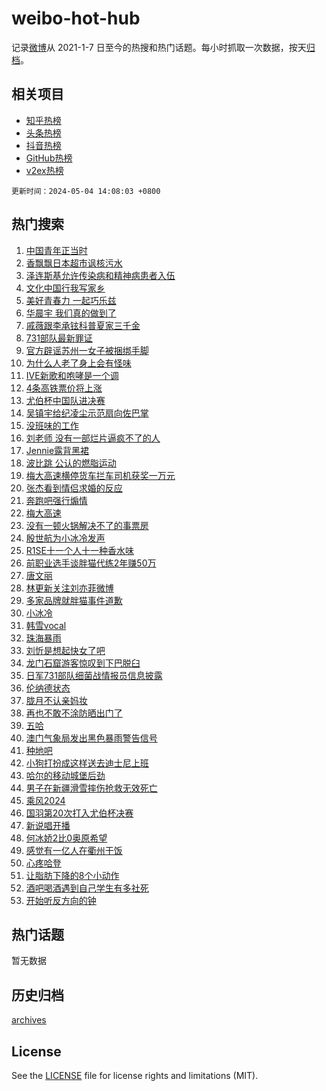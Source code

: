 # weibo-hot-hub

记录[微博](https://www.weibo.com)从 2021-1-7 日至今的热搜和热门话题。每小时抓取一次数据，按天[归档](archives)。

## 相关项目

- [知乎热榜](https://github.com/lonnyzhang423/zhihu-hot-hub)
- [头条热榜](https://github.com/lonnyzhang423/toutiao-hot-hub)
- [抖音热榜](https://github.com/lonnyzhang423/douyin-hot-hub)
- [GitHub热榜](https://github.com/lonnyzhang423/github-hot-hub)
- [v2ex热榜](https://github.com/lonnyzhang423/v2ex-hot-hub)


`更新时间：2024-05-04 14:08:03 +0800`

## 热门搜索

1. [中国青年正当时](https://m.weibo.cn/search?containerid=100103type%3D1%26t%3D10%26q%3D%23%E4%B8%AD%E5%9B%BD%E9%9D%92%E5%B9%B4%E6%AD%A3%E5%BD%93%E6%97%B6%23&stream_entry_id=51&isnewpage=1&extparam=seat%3D1%26filter_type%3Drealtimehot%26stream_entry_id%3D51%26c_type%3D51%26q%3D%2523%25E4%25B8%25AD%25E5%259B%25BD%25E9%259D%2592%25E5%25B9%25B4%25E6%25AD%25A3%25E5%25BD%2593%25E6%2597%25B6%2523%26dgr%3D0%26cate%3D10103%26pos%3D0%26display_time%3D1714802882%26pre_seqid%3D1714802882688928600103)
1. [香飘飘日本超市讽核污水](https://m.weibo.cn/search?containerid=100103type%3D1%26t%3D10%26q%3D%23%E9%A6%99%E9%A3%98%E9%A3%98%E6%97%A5%E6%9C%AC%E8%B6%85%E5%B8%82%E8%AE%BD%E6%A0%B8%E6%B1%A1%E6%B0%B4%23&stream_entry_id=31&isnewpage=1&extparam=seat%3D1%26stream_entry_id%3D31%26pos%3D0%26q%3D%2523%25E9%25A6%2599%25E9%25A3%2598%25E9%25A3%2598%25E6%2597%25A5%25E6%259C%25AC%25E8%25B6%2585%25E5%25B8%2582%25E8%25AE%25BD%25E6%25A0%25B8%25E6%25B1%25A1%25E6%25B0%25B4%2523%26dgr%3D0%26band_rank%3D1%26flag%3D1%26filter_type%3Drealtimehot%26realpos%3D1%26c_type%3D31%26cate%3D5001%26lcate%3D5001%26display_time%3D1714802882%26pre_seqid%3D1714802882688928600103)
1. [泽连斯基允许传染病和精神病患者入伍](https://m.weibo.cn/search?containerid=100103type%3D1%26t%3D10%26q%3D%23%E6%B3%BD%E8%BF%9E%E6%96%AF%E5%9F%BA%E5%85%81%E8%AE%B8%E4%BC%A0%E6%9F%93%E7%97%85%E5%92%8C%E7%B2%BE%E7%A5%9E%E7%97%85%E6%82%A3%E8%80%85%E5%85%A5%E4%BC%8D%23&stream_entry_id=31&isnewpage=1&extparam=seat%3D1%26stream_entry_id%3D31%26pos%3D1%26q%3D%2523%25E6%25B3%25BD%25E8%25BF%259E%25E6%2596%25AF%25E5%259F%25BA%25E5%2585%2581%25E8%25AE%25B8%25E4%25BC%25A0%25E6%259F%2593%25E7%2597%2585%25E5%2592%258C%25E7%25B2%25BE%25E7%25A5%259E%25E7%2597%2585%25E6%2582%25A3%25E8%2580%2585%25E5%2585%25A5%25E4%25BC%258D%2523%26dgr%3D0%26band_rank%3D2%26flag%3D1%26filter_type%3Drealtimehot%26realpos%3D2%26c_type%3D31%26cate%3D5001%26lcate%3D5001%26display_time%3D1714802882%26pre_seqid%3D1714802882688928600103)
1. [文化中国行我写家乡](https://m.weibo.cn/search?containerid=100103type%3D1%26t%3D10%26q%3D%23%E6%96%87%E5%8C%96%E4%B8%AD%E5%9B%BD%E8%A1%8C%E6%88%91%E5%86%99%E5%AE%B6%E4%B9%A1%23&stream_entry_id=31&isnewpage=1&extparam=seat%3D1%26stream_entry_id%3D31%26pos%3D2%26q%3D%2523%25E6%2596%2587%25E5%258C%2596%25E4%25B8%25AD%25E5%259B%25BD%25E8%25A1%258C%25E6%2588%2591%25E5%2586%2599%25E5%25AE%25B6%25E4%25B9%25A1%2523%26dgr%3D0%26band_rank%3D3%26flag%3D0%26filter_type%3Drealtimehot%26realpos%3D3%26c_type%3D31%26cate%3D5001%26lcate%3D5001%26display_time%3D1714802882%26pre_seqid%3D1714802882688928600103)
1. [美好青春力 一起巧乐兹](https://m.weibo.cn/search?containerid=100103type%3D1%26t%3D10%26q%3D%23%E7%BE%8E%E5%A5%BD%E9%9D%92%E6%98%A5%E5%8A%9B+%E4%B8%80%E8%B5%B7%E5%B7%A7%E4%B9%90%E5%85%B9%23&stream_entry_id=31&isnewpage=1&extparam=seat%3D1%26stream_entry_id%3D31%26pos%3D3%26q%3D%2523%25E7%25BE%258E%25E5%25A5%25BD%25E9%259D%2592%25E6%2598%25A5%25E5%258A%259B%2520%25E4%25B8%2580%25E8%25B5%25B7%25E5%25B7%25A7%25E4%25B9%2590%25E5%2585%25B9%2523%26dgr%3D0%26band_rank%3D4%26adid%3D234740%26filter_type%3Drealtimehot%26c_type%3D31%26topic_ad%3D1%26is_ad_pos%3D1%26cate%3D5001%26lcate%3D5001%26display_time%3D1714802882%26pre_seqid%3D1714802882688928600103)
1. [华晨宇 我们真的做到了](https://m.weibo.cn/search?containerid=100103type%3D1%26t%3D10%26q%3D%E5%8D%8E%E6%99%A8%E5%AE%87+%E6%88%91%E4%BB%AC%E7%9C%9F%E7%9A%84%E5%81%9A%E5%88%B0%E4%BA%86&stream_entry_id=31&isnewpage=1&extparam=seat%3D1%26stream_entry_id%3D31%26pos%3D4%26q%3D%25E5%258D%258E%25E6%2599%25A8%25E5%25AE%2587%2520%25E6%2588%2591%25E4%25BB%25AC%25E7%259C%259F%25E7%259A%2584%25E5%2581%259A%25E5%2588%25B0%25E4%25BA%2586%26dgr%3D0%26band_rank%3D4%26flag%3D16%26filter_type%3Drealtimehot%26realpos%3D4%26c_type%3D31%26cate%3D5001%26lcate%3D5001%26display_time%3D1714802882%26pre_seqid%3D1714802882688928600103)
1. [戚薇跟李承铉科普夏家三千金](https://m.weibo.cn/search?containerid=100103type%3D1%26t%3D10%26q%3D%23%E6%88%9A%E8%96%87%E8%B7%9F%E6%9D%8E%E6%89%BF%E9%93%89%E7%A7%91%E6%99%AE%E5%A4%8F%E5%AE%B6%E4%B8%89%E5%8D%83%E9%87%91%23&stream_entry_id=31&isnewpage=1&extparam=seat%3D1%26stream_entry_id%3D31%26pos%3D5%26q%3D%2523%25E6%2588%259A%25E8%2596%2587%25E8%25B7%259F%25E6%259D%258E%25E6%2589%25BF%25E9%2593%2589%25E7%25A7%2591%25E6%2599%25AE%25E5%25A4%258F%25E5%25AE%25B6%25E4%25B8%2589%25E5%258D%2583%25E9%2587%2591%2523%26dgr%3D0%26band_rank%3D5%26flag%3D1%26filter_type%3Drealtimehot%26realpos%3D5%26c_type%3D31%26cate%3D5001%26lcate%3D5001%26display_time%3D1714802882%26pre_seqid%3D1714802882688928600103)
1. [731部队最新罪证](https://m.weibo.cn/search?containerid=100103type%3D1%26t%3D10%26q%3D%23731%E9%83%A8%E9%98%9F%E6%9C%80%E6%96%B0%E7%BD%AA%E8%AF%81%23&stream_entry_id=31&isnewpage=1&extparam=seat%3D1%26stream_entry_id%3D31%26pos%3D6%26q%3D%2523731%25E9%2583%25A8%25E9%2598%259F%25E6%259C%2580%25E6%2596%25B0%25E7%25BD%25AA%25E8%25AF%2581%2523%26dgr%3D0%26band_rank%3D6%26flag%3D0%26filter_type%3Drealtimehot%26realpos%3D6%26c_type%3D31%26cate%3D5001%26lcate%3D5001%26display_time%3D1714802882%26pre_seqid%3D1714802882688928600103)
1. [官方辟谣苏州一女子被捆绑手脚](https://m.weibo.cn/search?containerid=100103type%3D1%26t%3D10%26q%3D%23%E5%AE%98%E6%96%B9%E8%BE%9F%E8%B0%A3%E8%8B%8F%E5%B7%9E%E4%B8%80%E5%A5%B3%E5%AD%90%E8%A2%AB%E6%8D%86%E7%BB%91%E6%89%8B%E8%84%9A%23&stream_entry_id=31&isnewpage=1&extparam=seat%3D1%26filter_type%3Drealtimehot%26stream_entry_id%3D31%26pos%3D7%26q%3D%2523%25E5%25AE%2598%25E6%2596%25B9%25E8%25BE%259F%25E8%25B0%25A3%25E8%258B%258F%25E5%25B7%259E%25E4%25B8%2580%25E5%25A5%25B3%25E5%25AD%2590%25E8%25A2%25AB%25E6%258D%2586%25E7%25BB%2591%25E6%2589%258B%25E8%2584%259A%2523%26dgr%3D0%26band_rank%3D7%26adid%3D235351%26is_ad_pos%3D1%26c_type%3D31%26cate%3D5001%26lcate%3D5001%26display_time%3D1714802882%26pre_seqid%3D1714802882688928600103)
1. [为什么人老了身上会有怪味](https://m.weibo.cn/search?containerid=100103type%3D1%26t%3D10%26q%3D%23%E4%B8%BA%E4%BB%80%E4%B9%88%E4%BA%BA%E8%80%81%E4%BA%86%E8%BA%AB%E4%B8%8A%E4%BC%9A%E6%9C%89%E6%80%AA%E5%91%B3%23&stream_entry_id=31&isnewpage=1&extparam=seat%3D1%26stream_entry_id%3D31%26pos%3D8%26q%3D%2523%25E4%25B8%25BA%25E4%25BB%2580%25E4%25B9%2588%25E4%25BA%25BA%25E8%2580%2581%25E4%25BA%2586%25E8%25BA%25AB%25E4%25B8%258A%25E4%25BC%259A%25E6%259C%2589%25E6%2580%25AA%25E5%2591%25B3%2523%26dgr%3D0%26band_rank%3D7%26flag%3D0%26filter_type%3Drealtimehot%26realpos%3D7%26c_type%3D31%26cate%3D5001%26lcate%3D5001%26display_time%3D1714802882%26pre_seqid%3D1714802882688928600103)
1. [IVE新歌和咆哮是一个调](https://m.weibo.cn/search?containerid=100103type%3D1%26t%3D10%26q%3DIVE%E6%96%B0%E6%AD%8C%E5%92%8C%E5%92%86%E5%93%AE%E6%98%AF%E4%B8%80%E4%B8%AA%E8%B0%83&stream_entry_id=31&isnewpage=1&extparam=seat%3D1%26stream_entry_id%3D31%26pos%3D9%26q%3DIVE%25E6%2596%25B0%25E6%25AD%258C%25E5%2592%258C%25E5%2592%2586%25E5%2593%25AE%25E6%2598%25AF%25E4%25B8%2580%25E4%25B8%25AA%25E8%25B0%2583%26dgr%3D0%26band_rank%3D8%26flag%3D0%26filter_type%3Drealtimehot%26realpos%3D8%26c_type%3D31%26cate%3D5001%26lcate%3D5001%26display_time%3D1714802882%26pre_seqid%3D1714802882688928600103)
1. [4条高铁票价将上涨](https://m.weibo.cn/search?containerid=100103type%3D1%26t%3D10%26q%3D%234%E6%9D%A1%E9%AB%98%E9%93%81%E7%A5%A8%E4%BB%B7%E5%B0%86%E4%B8%8A%E6%B6%A8%23&stream_entry_id=31&isnewpage=1&extparam=seat%3D1%26stream_entry_id%3D31%26pos%3D10%26q%3D%25234%25E6%259D%25A1%25E9%25AB%2598%25E9%2593%2581%25E7%25A5%25A8%25E4%25BB%25B7%25E5%25B0%2586%25E4%25B8%258A%25E6%25B6%25A8%2523%26dgr%3D0%26band_rank%3D9%26flag%3D0%26filter_type%3Drealtimehot%26realpos%3D9%26c_type%3D31%26cate%3D5001%26lcate%3D5001%26display_time%3D1714802882%26pre_seqid%3D1714802882688928600103)
1. [尤伯杯中国队进决赛](https://m.weibo.cn/search?containerid=100103type%3D1%26t%3D10%26q%3D%23%E5%B0%A4%E4%BC%AF%E6%9D%AF%E4%B8%AD%E5%9B%BD%E9%98%9F%E8%BF%9B%E5%86%B3%E8%B5%9B%23&stream_entry_id=31&isnewpage=1&extparam=seat%3D1%26stream_entry_id%3D31%26pos%3D11%26q%3D%2523%25E5%25B0%25A4%25E4%25BC%25AF%25E6%259D%25AF%25E4%25B8%25AD%25E5%259B%25BD%25E9%2598%259F%25E8%25BF%259B%25E5%2586%25B3%25E8%25B5%259B%2523%26dgr%3D0%26band_rank%3D10%26flag%3D32768%26filter_type%3Drealtimehot%26realpos%3D10%26c_type%3D31%26cate%3D5001%26lcate%3D5001%26display_time%3D1714802882%26pre_seqid%3D1714802882688928600103)
1. [吴镇宇给纪凌尘示范扇向佐巴掌](https://m.weibo.cn/search?containerid=100103type%3D1%26t%3D10%26q%3D%23%E5%90%B4%E9%95%87%E5%AE%87%E7%BB%99%E7%BA%AA%E5%87%8C%E5%B0%98%E7%A4%BA%E8%8C%83%E6%89%87%E5%90%91%E4%BD%90%E5%B7%B4%E6%8E%8C%23&stream_entry_id=31&isnewpage=1&extparam=seat%3D1%26stream_entry_id%3D31%26pos%3D12%26q%3D%2523%25E5%2590%25B4%25E9%2595%2587%25E5%25AE%2587%25E7%25BB%2599%25E7%25BA%25AA%25E5%2587%258C%25E5%25B0%2598%25E7%25A4%25BA%25E8%258C%2583%25E6%2589%2587%25E5%2590%2591%25E4%25BD%2590%25E5%25B7%25B4%25E6%258E%258C%2523%26dgr%3D0%26band_rank%3D11%26flag%3D1%26filter_type%3Drealtimehot%26realpos%3D11%26c_type%3D31%26cate%3D5001%26lcate%3D5001%26display_time%3D1714802882%26pre_seqid%3D1714802882688928600103)
1. [没班味的工作](https://m.weibo.cn/search?containerid=100103type%3D1%26t%3D10%26q%3D%23%E6%B2%A1%E7%8F%AD%E5%91%B3%E7%9A%84%E5%B7%A5%E4%BD%9C%23&stream_entry_id=31&isnewpage=1&extparam=seat%3D1%26stream_entry_id%3D31%26pos%3D13%26q%3D%2523%25E6%25B2%25A1%25E7%258F%25AD%25E5%2591%25B3%25E7%259A%2584%25E5%25B7%25A5%25E4%25BD%259C%2523%26dgr%3D0%26band_rank%3D12%26adid%3D234707%26flag%3D0%26filter_type%3Drealtimehot%26realpos%3D12%26c_type%3D31%26cate%3D5001%26lcate%3D5001%26display_time%3D1714802882%26pre_seqid%3D1714802882688928600103)
1. [刘老师 没有一部烂片逼疯不了的人](https://m.weibo.cn/search?containerid=100103type%3D1%26t%3D10%26q%3D%E5%88%98%E8%80%81%E5%B8%88+%E6%B2%A1%E6%9C%89%E4%B8%80%E9%83%A8%E7%83%82%E7%89%87%E9%80%BC%E7%96%AF%E4%B8%8D%E4%BA%86%E7%9A%84%E4%BA%BA&stream_entry_id=31&isnewpage=1&extparam=seat%3D1%26stream_entry_id%3D31%26pos%3D14%26q%3D%25E5%2588%2598%25E8%2580%2581%25E5%25B8%2588%2520%25E6%25B2%25A1%25E6%259C%2589%25E4%25B8%2580%25E9%2583%25A8%25E7%2583%2582%25E7%2589%2587%25E9%2580%25BC%25E7%2596%25AF%25E4%25B8%258D%25E4%25BA%2586%25E7%259A%2584%25E4%25BA%25BA%26dgr%3D0%26band_rank%3D13%26flag%3D1%26filter_type%3Drealtimehot%26realpos%3D13%26c_type%3D31%26cate%3D5001%26lcate%3D5001%26display_time%3D1714802882%26pre_seqid%3D1714802882688928600103)
1. [Jennie露背黑裙](https://m.weibo.cn/search?containerid=100103type%3D1%26t%3D10%26q%3DJennie%E9%9C%B2%E8%83%8C%E9%BB%91%E8%A3%99&stream_entry_id=31&isnewpage=1&extparam=seat%3D1%26stream_entry_id%3D31%26pos%3D15%26q%3DJennie%25E9%259C%25B2%25E8%2583%258C%25E9%25BB%2591%25E8%25A3%2599%26dgr%3D0%26band_rank%3D14%26flag%3D1%26filter_type%3Drealtimehot%26realpos%3D14%26c_type%3D31%26cate%3D5001%26lcate%3D5001%26display_time%3D1714802882%26pre_seqid%3D1714802882688928600103)
1. [波比跳 公认的燃脂运动](https://m.weibo.cn/search?containerid=100103type%3D1%26t%3D10%26q%3D%E6%B3%A2%E6%AF%94%E8%B7%B3+%E5%85%AC%E8%AE%A4%E7%9A%84%E7%87%83%E8%84%82%E8%BF%90%E5%8A%A8&stream_entry_id=31&isnewpage=1&extparam=seat%3D1%26stream_entry_id%3D31%26pos%3D16%26q%3D%25E6%25B3%25A2%25E6%25AF%2594%25E8%25B7%25B3%2520%25E5%2585%25AC%25E8%25AE%25A4%25E7%259A%2584%25E7%2587%2583%25E8%2584%2582%25E8%25BF%2590%25E5%258A%25A8%26dgr%3D0%26band_rank%3D15%26flag%3D0%26filter_type%3Drealtimehot%26realpos%3D15%26c_type%3D31%26cate%3D5001%26lcate%3D5001%26display_time%3D1714802882%26pre_seqid%3D1714802882688928600103)
1. [梅大高速横停货车拦车司机获奖一万元](https://m.weibo.cn/search?containerid=100103type%3D1%26t%3D10%26q%3D%23%E6%A2%85%E5%A4%A7%E9%AB%98%E9%80%9F%E6%A8%AA%E5%81%9C%E8%B4%A7%E8%BD%A6%E6%8B%A6%E8%BD%A6%E5%8F%B8%E6%9C%BA%E8%8E%B7%E5%A5%96%E4%B8%80%E4%B8%87%E5%85%83%23&stream_entry_id=31&isnewpage=1&extparam=seat%3D1%26stream_entry_id%3D31%26pos%3D17%26q%3D%2523%25E6%25A2%2585%25E5%25A4%25A7%25E9%25AB%2598%25E9%2580%259F%25E6%25A8%25AA%25E5%2581%259C%25E8%25B4%25A7%25E8%25BD%25A6%25E6%258B%25A6%25E8%25BD%25A6%25E5%258F%25B8%25E6%259C%25BA%25E8%258E%25B7%25E5%25A5%2596%25E4%25B8%2580%25E4%25B8%2587%25E5%2585%2583%2523%26dgr%3D0%26band_rank%3D16%26flag%3D0%26filter_type%3Drealtimehot%26realpos%3D16%26c_type%3D31%26cate%3D5001%26lcate%3D5001%26display_time%3D1714802882%26pre_seqid%3D1714802882688928600103)
1. [张杰看到情侣求婚的反应](https://m.weibo.cn/search?containerid=100103type%3D1%26t%3D10%26q%3D%23%E5%BC%A0%E6%9D%B0%E7%9C%8B%E5%88%B0%E6%83%85%E4%BE%A3%E6%B1%82%E5%A9%9A%E7%9A%84%E5%8F%8D%E5%BA%94%23&stream_entry_id=31&isnewpage=1&extparam=seat%3D1%26stream_entry_id%3D31%26pos%3D18%26q%3D%2523%25E5%25BC%25A0%25E6%259D%25B0%25E7%259C%258B%25E5%2588%25B0%25E6%2583%2585%25E4%25BE%25A3%25E6%25B1%2582%25E5%25A9%259A%25E7%259A%2584%25E5%258F%258D%25E5%25BA%2594%2523%26dgr%3D0%26band_rank%3D17%26flag%3D0%26filter_type%3Drealtimehot%26realpos%3D17%26c_type%3D31%26cate%3D5001%26lcate%3D5001%26display_time%3D1714802882%26pre_seqid%3D1714802882688928600103)
1. [奔跑吧强行煽情](https://m.weibo.cn/search?containerid=100103type%3D1%26t%3D10%26q%3D%E5%A5%94%E8%B7%91%E5%90%A7%E5%BC%BA%E8%A1%8C%E7%85%BD%E6%83%85&stream_entry_id=31&isnewpage=1&extparam=seat%3D1%26stream_entry_id%3D31%26pos%3D19%26q%3D%25E5%25A5%2594%25E8%25B7%2591%25E5%2590%25A7%25E5%25BC%25BA%25E8%25A1%258C%25E7%2585%25BD%25E6%2583%2585%26dgr%3D0%26band_rank%3D18%26flag%3D2%26filter_type%3Drealtimehot%26realpos%3D18%26c_type%3D31%26cate%3D5001%26lcate%3D5001%26display_time%3D1714802882%26pre_seqid%3D1714802882688928600103)
1. [梅大高速](https://m.weibo.cn/search?containerid=100103type%3D1%26t%3D10%26q%3D%E6%A2%85%E5%A4%A7%E9%AB%98%E9%80%9F&stream_entry_id=31&isnewpage=1&extparam=seat%3D1%26stream_entry_id%3D31%26pos%3D20%26q%3D%25E6%25A2%2585%25E5%25A4%25A7%25E9%25AB%2598%25E9%2580%259F%26dgr%3D0%26band_rank%3D19%26flag%3D0%26filter_type%3Drealtimehot%26realpos%3D19%26c_type%3D31%26cate%3D5001%26lcate%3D5001%26display_time%3D1714802882%26pre_seqid%3D1714802882688928600103)
1. [没有一顿火锅解决不了的事票房](https://m.weibo.cn/search?containerid=100103type%3D1%26t%3D10%26q%3D%E6%B2%A1%E6%9C%89%E4%B8%80%E9%A1%BF%E7%81%AB%E9%94%85%E8%A7%A3%E5%86%B3%E4%B8%8D%E4%BA%86%E7%9A%84%E4%BA%8B%E7%A5%A8%E6%88%BF&stream_entry_id=31&isnewpage=1&extparam=seat%3D1%26stream_entry_id%3D31%26pos%3D21%26q%3D%25E6%25B2%25A1%25E6%259C%2589%25E4%25B8%2580%25E9%25A1%25BF%25E7%2581%25AB%25E9%2594%2585%25E8%25A7%25A3%25E5%2586%25B3%25E4%25B8%258D%25E4%25BA%2586%25E7%259A%2584%25E4%25BA%258B%25E7%25A5%25A8%25E6%2588%25BF%26dgr%3D0%26band_rank%3D20%26flag%3D1%26filter_type%3Drealtimehot%26realpos%3D20%26c_type%3D31%26cate%3D5001%26lcate%3D5001%26display_time%3D1714802882%26pre_seqid%3D1714802882688928600103)
1. [殷世航为小冰冷发声](https://m.weibo.cn/search?containerid=100103type%3D1%26t%3D10%26q%3D%23%E6%AE%B7%E4%B8%96%E8%88%AA%E4%B8%BA%E5%B0%8F%E5%86%B0%E5%86%B7%E5%8F%91%E5%A3%B0%23&stream_entry_id=31&isnewpage=1&extparam=seat%3D1%26stream_entry_id%3D31%26pos%3D22%26q%3D%2523%25E6%25AE%25B7%25E4%25B8%2596%25E8%2588%25AA%25E4%25B8%25BA%25E5%25B0%258F%25E5%2586%25B0%25E5%2586%25B7%25E5%258F%2591%25E5%25A3%25B0%2523%26dgr%3D0%26band_rank%3D21%26flag%3D0%26filter_type%3Drealtimehot%26realpos%3D21%26c_type%3D31%26cate%3D5001%26lcate%3D5001%26display_time%3D1714802882%26pre_seqid%3D1714802882688928600103)
1. [R1SE十一个人十一种香水味](https://m.weibo.cn/search?containerid=100103type%3D1%26t%3D10%26q%3D%23R1SE%E5%8D%81%E4%B8%80%E4%B8%AA%E4%BA%BA%E5%8D%81%E4%B8%80%E7%A7%8D%E9%A6%99%E6%B0%B4%E5%91%B3%23&stream_entry_id=31&isnewpage=1&extparam=seat%3D1%26stream_entry_id%3D31%26pos%3D23%26q%3D%2523R1SE%25E5%258D%2581%25E4%25B8%2580%25E4%25B8%25AA%25E4%25BA%25BA%25E5%258D%2581%25E4%25B8%2580%25E7%25A7%258D%25E9%25A6%2599%25E6%25B0%25B4%25E5%2591%25B3%2523%26dgr%3D0%26band_rank%3D22%26flag%3D1%26filter_type%3Drealtimehot%26realpos%3D22%26c_type%3D31%26cate%3D5001%26lcate%3D5001%26display_time%3D1714802882%26pre_seqid%3D1714802882688928600103)
1. [前职业选手谈胖猫代练2年赚50万](https://m.weibo.cn/search?containerid=100103type%3D1%26t%3D10%26q%3D%23%E5%89%8D%E8%81%8C%E4%B8%9A%E9%80%89%E6%89%8B%E8%B0%88%E8%83%96%E7%8C%AB%E4%BB%A3%E7%BB%832%E5%B9%B4%E8%B5%9A50%E4%B8%87%23&stream_entry_id=31&isnewpage=1&extparam=seat%3D1%26stream_entry_id%3D31%26pos%3D24%26q%3D%2523%25E5%2589%258D%25E8%2581%258C%25E4%25B8%259A%25E9%2580%2589%25E6%2589%258B%25E8%25B0%2588%25E8%2583%2596%25E7%258C%25AB%25E4%25BB%25A3%25E7%25BB%25832%25E5%25B9%25B4%25E8%25B5%259A50%25E4%25B8%2587%2523%26dgr%3D0%26band_rank%3D23%26flag%3D0%26filter_type%3Drealtimehot%26realpos%3D23%26c_type%3D31%26cate%3D5001%26lcate%3D5001%26display_time%3D1714802882%26pre_seqid%3D1714802882688928600103)
1. [唐文丽](https://m.weibo.cn/search?containerid=100103type%3D1%26t%3D10%26q%3D%E5%94%90%E6%96%87%E4%B8%BD&stream_entry_id=31&isnewpage=1&extparam=seat%3D1%26stream_entry_id%3D31%26pos%3D25%26q%3D%25E5%2594%2590%25E6%2596%2587%25E4%25B8%25BD%26dgr%3D0%26band_rank%3D24%26flag%3D0%26filter_type%3Drealtimehot%26realpos%3D24%26c_type%3D31%26cate%3D5001%26lcate%3D5001%26display_time%3D1714802882%26pre_seqid%3D1714802882688928600103)
1. [林更新关注刘亦菲微博](https://m.weibo.cn/search?containerid=100103type%3D1%26t%3D10%26q%3D%23%E6%9E%97%E6%9B%B4%E6%96%B0%E5%85%B3%E6%B3%A8%E5%88%98%E4%BA%A6%E8%8F%B2%E5%BE%AE%E5%8D%9A%23&stream_entry_id=31&isnewpage=1&extparam=seat%3D1%26stream_entry_id%3D31%26pos%3D26%26q%3D%2523%25E6%259E%2597%25E6%259B%25B4%25E6%2596%25B0%25E5%2585%25B3%25E6%25B3%25A8%25E5%2588%2598%25E4%25BA%25A6%25E8%258F%25B2%25E5%25BE%25AE%25E5%258D%259A%2523%26dgr%3D0%26band_rank%3D25%26flag%3D1%26filter_type%3Drealtimehot%26realpos%3D25%26c_type%3D31%26cate%3D5001%26lcate%3D5001%26display_time%3D1714802882%26pre_seqid%3D1714802882688928600103)
1. [多家品牌就胖猫事件道歉](https://m.weibo.cn/search?containerid=100103type%3D1%26t%3D10%26q%3D%23%E5%A4%9A%E5%AE%B6%E5%93%81%E7%89%8C%E5%B0%B1%E8%83%96%E7%8C%AB%E4%BA%8B%E4%BB%B6%E9%81%93%E6%AD%89%23&stream_entry_id=31&isnewpage=1&extparam=seat%3D1%26stream_entry_id%3D31%26pos%3D27%26q%3D%2523%25E5%25A4%259A%25E5%25AE%25B6%25E5%2593%2581%25E7%2589%258C%25E5%25B0%25B1%25E8%2583%2596%25E7%258C%25AB%25E4%25BA%258B%25E4%25BB%25B6%25E9%2581%2593%25E6%25AD%2589%2523%26dgr%3D0%26band_rank%3D26%26flag%3D0%26filter_type%3Drealtimehot%26realpos%3D26%26c_type%3D31%26cate%3D5001%26lcate%3D5001%26display_time%3D1714802882%26pre_seqid%3D1714802882688928600103)
1. [小冰冷](https://m.weibo.cn/search?containerid=100103type%3D1%26t%3D10%26q%3D%E5%B0%8F%E5%86%B0%E5%86%B7&stream_entry_id=31&isnewpage=1&extparam=seat%3D1%26stream_entry_id%3D31%26pos%3D28%26q%3D%25E5%25B0%258F%25E5%2586%25B0%25E5%2586%25B7%26dgr%3D0%26band_rank%3D27%26flag%3D0%26filter_type%3Drealtimehot%26realpos%3D27%26c_type%3D31%26cate%3D5001%26lcate%3D5001%26display_time%3D1714802882%26pre_seqid%3D1714802882688928600103)
1. [韩雪vocal](https://m.weibo.cn/search?containerid=100103type%3D1%26t%3D10%26q%3D%E9%9F%A9%E9%9B%AAvocal&stream_entry_id=31&isnewpage=1&extparam=seat%3D1%26stream_entry_id%3D31%26pos%3D29%26q%3D%25E9%259F%25A9%25E9%259B%25AAvocal%26dgr%3D0%26band_rank%3D28%26flag%3D1%26filter_type%3Drealtimehot%26realpos%3D28%26c_type%3D31%26cate%3D5001%26lcate%3D5001%26display_time%3D1714802882%26pre_seqid%3D1714802882688928600103)
1. [珠海暴雨](https://m.weibo.cn/search?containerid=100103type%3D1%26t%3D10%26q%3D%E7%8F%A0%E6%B5%B7%E6%9A%B4%E9%9B%A8&stream_entry_id=31&isnewpage=1&extparam=seat%3D1%26stream_entry_id%3D31%26pos%3D30%26q%3D%25E7%258F%25A0%25E6%25B5%25B7%25E6%259A%25B4%25E9%259B%25A8%26dgr%3D0%26band_rank%3D29%26flag%3D0%26filter_type%3Drealtimehot%26realpos%3D29%26c_type%3D31%26cate%3D5001%26lcate%3D5001%26display_time%3D1714802882%26pre_seqid%3D1714802882688928600103)
1. [刘忻是想起快女了吧](https://m.weibo.cn/search?containerid=100103type%3D1%26t%3D10%26q%3D%23%E5%88%98%E5%BF%BB%E6%98%AF%E6%83%B3%E8%B5%B7%E5%BF%AB%E5%A5%B3%E4%BA%86%E5%90%A7%23&stream_entry_id=31&isnewpage=1&extparam=seat%3D1%26stream_entry_id%3D31%26pos%3D31%26q%3D%2523%25E5%2588%2598%25E5%25BF%25BB%25E6%2598%25AF%25E6%2583%25B3%25E8%25B5%25B7%25E5%25BF%25AB%25E5%25A5%25B3%25E4%25BA%2586%25E5%2590%25A7%2523%26dgr%3D0%26band_rank%3D30%26flag%3D1%26filter_type%3Drealtimehot%26realpos%3D30%26c_type%3D31%26cate%3D5001%26lcate%3D5001%26display_time%3D1714802882%26pre_seqid%3D1714802882688928600103)
1. [龙门石窟游客惊叹到下巴脱臼](https://m.weibo.cn/search?containerid=100103type%3D1%26t%3D10%26q%3D%23%E9%BE%99%E9%97%A8%E7%9F%B3%E7%AA%9F%E6%B8%B8%E5%AE%A2%E6%83%8A%E5%8F%B9%E5%88%B0%E4%B8%8B%E5%B7%B4%E8%84%B1%E8%87%BC%23&stream_entry_id=31&isnewpage=1&extparam=seat%3D1%26stream_entry_id%3D31%26pos%3D32%26q%3D%2523%25E9%25BE%2599%25E9%2597%25A8%25E7%259F%25B3%25E7%25AA%259F%25E6%25B8%25B8%25E5%25AE%25A2%25E6%2583%258A%25E5%258F%25B9%25E5%2588%25B0%25E4%25B8%258B%25E5%25B7%25B4%25E8%2584%25B1%25E8%2587%25BC%2523%26dgr%3D0%26band_rank%3D31%26flag%3D1%26filter_type%3Drealtimehot%26realpos%3D31%26c_type%3D31%26cate%3D5001%26lcate%3D5001%26display_time%3D1714802882%26pre_seqid%3D1714802882688928600103)
1. [日军731部队细菌战情报员信息披露](https://m.weibo.cn/search?containerid=100103type%3D1%26t%3D10%26q%3D%23%E6%97%A5%E5%86%9B731%E9%83%A8%E9%98%9F%E7%BB%86%E8%8F%8C%E6%88%98%E6%83%85%E6%8A%A5%E5%91%98%E4%BF%A1%E6%81%AF%E6%8A%AB%E9%9C%B2%23&stream_entry_id=31&isnewpage=1&extparam=seat%3D1%26stream_entry_id%3D31%26pos%3D33%26q%3D%2523%25E6%2597%25A5%25E5%2586%259B731%25E9%2583%25A8%25E9%2598%259F%25E7%25BB%2586%25E8%258F%258C%25E6%2588%2598%25E6%2583%2585%25E6%258A%25A5%25E5%2591%2598%25E4%25BF%25A1%25E6%2581%25AF%25E6%258A%25AB%25E9%259C%25B2%2523%26dgr%3D0%26band_rank%3D32%26flag%3D0%26filter_type%3Drealtimehot%26realpos%3D32%26c_type%3D31%26cate%3D5001%26lcate%3D5001%26display_time%3D1714802882%26pre_seqid%3D1714802882688928600103)
1. [伦纳德状态](https://m.weibo.cn/search?containerid=100103type%3D1%26t%3D10%26q%3D%E4%BC%A6%E7%BA%B3%E5%BE%B7%E7%8A%B6%E6%80%81&stream_entry_id=31&isnewpage=1&extparam=seat%3D1%26stream_entry_id%3D31%26pos%3D34%26q%3D%25E4%25BC%25A6%25E7%25BA%25B3%25E5%25BE%25B7%25E7%258A%25B6%25E6%2580%2581%26dgr%3D0%26band_rank%3D33%26flag%3D1%26filter_type%3Drealtimehot%26realpos%3D33%26c_type%3D31%26cate%3D5001%26lcate%3D5001%26display_time%3D1714802882%26pre_seqid%3D1714802882688928600103)
1. [胧月不认亲妈妆](https://m.weibo.cn/search?containerid=100103type%3D1%26t%3D10%26q%3D%E8%83%A7%E6%9C%88%E4%B8%8D%E8%AE%A4%E4%BA%B2%E5%A6%88%E5%A6%86&stream_entry_id=31&isnewpage=1&extparam=seat%3D1%26stream_entry_id%3D31%26pos%3D35%26q%3D%25E8%2583%25A7%25E6%259C%2588%25E4%25B8%258D%25E8%25AE%25A4%25E4%25BA%25B2%25E5%25A6%2588%25E5%25A6%2586%26dgr%3D0%26band_rank%3D34%26flag%3D0%26filter_type%3Drealtimehot%26realpos%3D34%26c_type%3D31%26cate%3D5001%26lcate%3D5001%26display_time%3D1714802882%26pre_seqid%3D1714802882688928600103)
1. [再也不敢不涂防晒出门了](https://m.weibo.cn/search?containerid=100103type%3D1%26t%3D10%26q%3D%E5%86%8D%E4%B9%9F%E4%B8%8D%E6%95%A2%E4%B8%8D%E6%B6%82%E9%98%B2%E6%99%92%E5%87%BA%E9%97%A8%E4%BA%86&stream_entry_id=31&isnewpage=1&extparam=seat%3D1%26stream_entry_id%3D31%26pos%3D36%26q%3D%25E5%2586%258D%25E4%25B9%259F%25E4%25B8%258D%25E6%2595%25A2%25E4%25B8%258D%25E6%25B6%2582%25E9%2598%25B2%25E6%2599%2592%25E5%2587%25BA%25E9%2597%25A8%25E4%25BA%2586%26dgr%3D0%26band_rank%3D35%26flag%3D1%26filter_type%3Drealtimehot%26realpos%3D35%26c_type%3D31%26cate%3D5001%26lcate%3D5001%26display_time%3D1714802882%26pre_seqid%3D1714802882688928600103)
1. [五哈](https://m.weibo.cn/search?containerid=100103type%3D1%26t%3D10%26q%3D%E4%BA%94%E5%93%88&stream_entry_id=31&isnewpage=1&extparam=seat%3D1%26stream_entry_id%3D31%26pos%3D37%26q%3D%25E4%25BA%2594%25E5%2593%2588%26dgr%3D0%26band_rank%3D36%26flag%3D0%26filter_type%3Drealtimehot%26realpos%3D36%26c_type%3D31%26cate%3D5001%26lcate%3D5001%26display_time%3D1714802882%26pre_seqid%3D1714802882688928600103)
1. [澳门气象局发出黑色暴雨警告信号](https://m.weibo.cn/search?containerid=100103type%3D1%26t%3D10%26q%3D%23%E6%BE%B3%E9%97%A8%E6%B0%94%E8%B1%A1%E5%B1%80%E5%8F%91%E5%87%BA%E9%BB%91%E8%89%B2%E6%9A%B4%E9%9B%A8%E8%AD%A6%E5%91%8A%E4%BF%A1%E5%8F%B7%23&stream_entry_id=31&isnewpage=1&extparam=seat%3D1%26stream_entry_id%3D31%26pos%3D38%26q%3D%2523%25E6%25BE%25B3%25E9%2597%25A8%25E6%25B0%2594%25E8%25B1%25A1%25E5%25B1%2580%25E5%258F%2591%25E5%2587%25BA%25E9%25BB%2591%25E8%2589%25B2%25E6%259A%25B4%25E9%259B%25A8%25E8%25AD%25A6%25E5%2591%258A%25E4%25BF%25A1%25E5%258F%25B7%2523%26dgr%3D0%26band_rank%3D37%26flag%3D1%26filter_type%3Drealtimehot%26realpos%3D37%26c_type%3D31%26cate%3D5001%26lcate%3D5001%26display_time%3D1714802882%26pre_seqid%3D1714802882688928600103)
1. [种地吧](https://m.weibo.cn/search?containerid=100103type%3D1%26t%3D10%26q%3D%E7%A7%8D%E5%9C%B0%E5%90%A7&stream_entry_id=31&isnewpage=1&extparam=seat%3D1%26stream_entry_id%3D31%26pos%3D39%26q%3D%25E7%25A7%258D%25E5%259C%25B0%25E5%2590%25A7%26dgr%3D0%26band_rank%3D38%26flag%3D1%26filter_type%3Drealtimehot%26realpos%3D38%26c_type%3D31%26cate%3D5001%26lcate%3D5001%26display_time%3D1714802882%26pre_seqid%3D1714802882688928600103)
1. [小狗打扮成这样送去迪士尼上班](https://m.weibo.cn/search?containerid=100103type%3D1%26t%3D10%26q%3D%E5%B0%8F%E7%8B%97%E6%89%93%E6%89%AE%E6%88%90%E8%BF%99%E6%A0%B7%E9%80%81%E5%8E%BB%E8%BF%AA%E5%A3%AB%E5%B0%BC%E4%B8%8A%E7%8F%AD&stream_entry_id=31&isnewpage=1&extparam=seat%3D1%26stream_entry_id%3D31%26pos%3D40%26q%3D%25E5%25B0%258F%25E7%258B%2597%25E6%2589%2593%25E6%2589%25AE%25E6%2588%2590%25E8%25BF%2599%25E6%25A0%25B7%25E9%2580%2581%25E5%258E%25BB%25E8%25BF%25AA%25E5%25A3%25AB%25E5%25B0%25BC%25E4%25B8%258A%25E7%258F%25AD%26dgr%3D0%26band_rank%3D39%26flag%3D0%26filter_type%3Drealtimehot%26realpos%3D39%26c_type%3D31%26cate%3D5001%26lcate%3D5001%26display_time%3D1714802882%26pre_seqid%3D1714802882688928600103)
1. [哈尔的移动城堡后劲](https://m.weibo.cn/search?containerid=100103type%3D1%26t%3D10%26q%3D%E5%93%88%E5%B0%94%E7%9A%84%E7%A7%BB%E5%8A%A8%E5%9F%8E%E5%A0%A1%E5%90%8E%E5%8A%B2&stream_entry_id=31&isnewpage=1&extparam=seat%3D1%26stream_entry_id%3D31%26pos%3D41%26q%3D%25E5%2593%2588%25E5%25B0%2594%25E7%259A%2584%25E7%25A7%25BB%25E5%258A%25A8%25E5%259F%258E%25E5%25A0%25A1%25E5%2590%258E%25E5%258A%25B2%26dgr%3D0%26band_rank%3D40%26flag%3D1%26filter_type%3Drealtimehot%26realpos%3D40%26c_type%3D31%26cate%3D5001%26lcate%3D5001%26display_time%3D1714802882%26pre_seqid%3D1714802882688928600103)
1. [男子在新疆滑雪摔伤抢救无效死亡](https://m.weibo.cn/search?containerid=100103type%3D1%26t%3D10%26q%3D%23%E7%94%B7%E5%AD%90%E5%9C%A8%E6%96%B0%E7%96%86%E6%BB%91%E9%9B%AA%E6%91%94%E4%BC%A4%E6%8A%A2%E6%95%91%E6%97%A0%E6%95%88%E6%AD%BB%E4%BA%A1%23&stream_entry_id=31&isnewpage=1&extparam=seat%3D1%26stream_entry_id%3D31%26pos%3D42%26q%3D%2523%25E7%2594%25B7%25E5%25AD%2590%25E5%259C%25A8%25E6%2596%25B0%25E7%2596%2586%25E6%25BB%2591%25E9%259B%25AA%25E6%2591%2594%25E4%25BC%25A4%25E6%258A%25A2%25E6%2595%2591%25E6%2597%25A0%25E6%2595%2588%25E6%25AD%25BB%25E4%25BA%25A1%2523%26dgr%3D0%26band_rank%3D41%26flag%3D1%26filter_type%3Drealtimehot%26realpos%3D41%26c_type%3D31%26cate%3D5001%26lcate%3D5001%26display_time%3D1714802882%26pre_seqid%3D1714802882688928600103)
1. [乘风2024](https://m.weibo.cn/search?containerid=100103type%3D1%26t%3D10%26q%3D%E4%B9%98%E9%A3%8E2024&stream_entry_id=31&isnewpage=1&extparam=seat%3D1%26stream_entry_id%3D31%26pos%3D43%26q%3D%25E4%25B9%2598%25E9%25A3%258E2024%26dgr%3D0%26band_rank%3D42%26flag%3D1%26filter_type%3Drealtimehot%26realpos%3D42%26c_type%3D31%26cate%3D5001%26lcate%3D5001%26display_time%3D1714802882%26pre_seqid%3D1714802882688928600103)
1. [国羽第20次打入尤伯杯决赛](https://m.weibo.cn/search?containerid=100103type%3D1%26t%3D10%26q%3D%23%E5%9B%BD%E7%BE%BD%E7%AC%AC20%E6%AC%A1%E6%89%93%E5%85%A5%E5%B0%A4%E4%BC%AF%E6%9D%AF%E5%86%B3%E8%B5%9B%23&stream_entry_id=31&isnewpage=1&extparam=seat%3D1%26stream_entry_id%3D31%26pos%3D44%26q%3D%2523%25E5%259B%25BD%25E7%25BE%25BD%25E7%25AC%25AC20%25E6%25AC%25A1%25E6%2589%2593%25E5%2585%25A5%25E5%25B0%25A4%25E4%25BC%25AF%25E6%259D%25AF%25E5%2586%25B3%25E8%25B5%259B%2523%26dgr%3D0%26band_rank%3D43%26flag%3D1%26filter_type%3Drealtimehot%26realpos%3D43%26c_type%3D31%26cate%3D5001%26lcate%3D5001%26display_time%3D1714802882%26pre_seqid%3D1714802882688928600103)
1. [新说唱开播](https://m.weibo.cn/search?containerid=100103type%3D1%26t%3D10%26q%3D%E6%96%B0%E8%AF%B4%E5%94%B1%E5%BC%80%E6%92%AD&stream_entry_id=31&isnewpage=1&extparam=seat%3D1%26stream_entry_id%3D31%26pos%3D45%26q%3D%25E6%2596%25B0%25E8%25AF%25B4%25E5%2594%25B1%25E5%25BC%2580%25E6%2592%25AD%26dgr%3D0%26band_rank%3D44%26flag%3D1%26filter_type%3Drealtimehot%26realpos%3D44%26c_type%3D31%26cate%3D5001%26lcate%3D5001%26display_time%3D1714802882%26pre_seqid%3D1714802882688928600103)
1. [何冰娇2比0奥原希望](https://m.weibo.cn/search?containerid=100103type%3D1%26t%3D10%26q%3D%E4%BD%95%E5%86%B0%E5%A8%872%E6%AF%940%E5%A5%A5%E5%8E%9F%E5%B8%8C%E6%9C%9B&stream_entry_id=31&isnewpage=1&extparam=seat%3D1%26stream_entry_id%3D31%26pos%3D46%26q%3D%25E4%25BD%2595%25E5%2586%25B0%25E5%25A8%25872%25E6%25AF%25940%25E5%25A5%25A5%25E5%258E%259F%25E5%25B8%258C%25E6%259C%259B%26dgr%3D0%26band_rank%3D45%26flag%3D1%26filter_type%3Drealtimehot%26realpos%3D45%26c_type%3D31%26cate%3D5001%26lcate%3D5001%26display_time%3D1714802882%26pre_seqid%3D1714802882688928600103)
1. [感觉有一亿人在衢州干饭](https://m.weibo.cn/search?containerid=100103type%3D1%26t%3D10%26q%3D%23%E6%84%9F%E8%A7%89%E6%9C%89%E4%B8%80%E4%BA%BF%E4%BA%BA%E5%9C%A8%E8%A1%A2%E5%B7%9E%E5%B9%B2%E9%A5%AD%23&stream_entry_id=31&isnewpage=1&extparam=seat%3D1%26stream_entry_id%3D31%26pos%3D47%26q%3D%2523%25E6%2584%259F%25E8%25A7%2589%25E6%259C%2589%25E4%25B8%2580%25E4%25BA%25BF%25E4%25BA%25BA%25E5%259C%25A8%25E8%25A1%25A2%25E5%25B7%259E%25E5%25B9%25B2%25E9%25A5%25AD%2523%26dgr%3D0%26band_rank%3D46%26flag%3D0%26filter_type%3Drealtimehot%26realpos%3D46%26c_type%3D31%26cate%3D5001%26lcate%3D5001%26display_time%3D1714802882%26pre_seqid%3D1714802882688928600103)
1. [心疼哈登](https://m.weibo.cn/search?containerid=100103type%3D1%26t%3D10%26q%3D%E5%BF%83%E7%96%BC%E5%93%88%E7%99%BB&stream_entry_id=31&isnewpage=1&extparam=seat%3D1%26stream_entry_id%3D31%26pos%3D48%26q%3D%25E5%25BF%2583%25E7%2596%25BC%25E5%2593%2588%25E7%2599%25BB%26dgr%3D0%26band_rank%3D47%26flag%3D1%26filter_type%3Drealtimehot%26realpos%3D47%26c_type%3D31%26cate%3D5001%26lcate%3D5001%26display_time%3D1714802882%26pre_seqid%3D1714802882688928600103)
1. [让脂肪下降的8个小动作](https://m.weibo.cn/search?containerid=100103type%3D1%26t%3D10%26q%3D%23%E8%AE%A9%E8%84%82%E8%82%AA%E4%B8%8B%E9%99%8D%E7%9A%848%E4%B8%AA%E5%B0%8F%E5%8A%A8%E4%BD%9C%23&stream_entry_id=31&isnewpage=1&extparam=seat%3D1%26stream_entry_id%3D31%26pos%3D49%26q%3D%2523%25E8%25AE%25A9%25E8%2584%2582%25E8%2582%25AA%25E4%25B8%258B%25E9%2599%258D%25E7%259A%25848%25E4%25B8%25AA%25E5%25B0%258F%25E5%258A%25A8%25E4%25BD%259C%2523%26dgr%3D0%26band_rank%3D48%26flag%3D0%26filter_type%3Drealtimehot%26realpos%3D48%26c_type%3D31%26cate%3D5001%26lcate%3D5001%26display_time%3D1714802882%26pre_seqid%3D1714802882688928600103)
1. [酒吧喝酒遇到自己学生有多社死](https://m.weibo.cn/search?containerid=100103type%3D1%26t%3D10%26q%3D%23%E9%85%92%E5%90%A7%E5%96%9D%E9%85%92%E9%81%87%E5%88%B0%E8%87%AA%E5%B7%B1%E5%AD%A6%E7%94%9F%E6%9C%89%E5%A4%9A%E7%A4%BE%E6%AD%BB%23&stream_entry_id=31&isnewpage=1&extparam=seat%3D1%26stream_entry_id%3D31%26pos%3D50%26q%3D%2523%25E9%2585%2592%25E5%2590%25A7%25E5%2596%259D%25E9%2585%2592%25E9%2581%2587%25E5%2588%25B0%25E8%2587%25AA%25E5%25B7%25B1%25E5%25AD%25A6%25E7%2594%259F%25E6%259C%2589%25E5%25A4%259A%25E7%25A4%25BE%25E6%25AD%25BB%2523%26dgr%3D0%26band_rank%3D49%26flag%3D1%26filter_type%3Drealtimehot%26realpos%3D49%26c_type%3D31%26cate%3D5001%26lcate%3D5001%26display_time%3D1714802882%26pre_seqid%3D1714802882688928600103)
1. [开始听反方向的钟](https://m.weibo.cn/search?containerid=100103type%3D1%26t%3D10%26q%3D%E5%BC%80%E5%A7%8B%E5%90%AC%E5%8F%8D%E6%96%B9%E5%90%91%E7%9A%84%E9%92%9F&stream_entry_id=31&isnewpage=1&extparam=seat%3D1%26stream_entry_id%3D31%26pos%3D51%26q%3D%25E5%25BC%2580%25E5%25A7%258B%25E5%2590%25AC%25E5%258F%258D%25E6%2596%25B9%25E5%2590%2591%25E7%259A%2584%25E9%2592%259F%26dgr%3D0%26band_rank%3D50%26flag%3D1%26filter_type%3Drealtimehot%26realpos%3D50%26c_type%3D31%26cate%3D5001%26lcate%3D5001%26display_time%3D1714802882%26pre_seqid%3D1714802882688928600103)

## 热门话题

暂无数据

## 历史归档

[archives](archives)

## License

See the [LICENSE](LICENSE) file for license rights and limitations (MIT).
